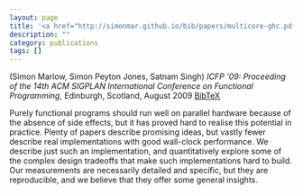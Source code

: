 ```yaml
---
layout: page
title: '<a href="http://simonmar.github.io/bib/papers/multicore-ghc.pdf">Runtime Support for Multicore {H}askell</a>'
description: ""
category: publications
tags: []
---
```

(Simon Marlow, Simon Peyton Jones, Satnam Singh) *ICFP '09: Proceeding of the 14th ACM SIGPLAN International Conference on Functional Programming*, Edinburgh, Scotland, August 2009 <a href="multicore-ghc-09.bib">BibTeX</a>

Purely functional programs should run well on parallel hardware
because of the absence of side effects, but it has proved hard to
realise this potential in practice.  Plenty of papers describe
promising ideas, but vastly fewer describe real implementations with
good wall-clock performance.  We describe just such an implementation,
and quantitatively explore some of the complex design tradeoffs that
make such implementations hard to build.  Our measurements are
necessarily detailed and specific, but they are reproducible, and we
believe that they offer some general insights.
